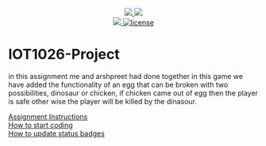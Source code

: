 <p align="center">
	<a href="https://github.com/simranjeetkaur2001/IOT1026-Project/actions/workflows/ci.yml">
    <img src="https://github.com/simranjeetkaur2001/IOT1026-Project/actions/workflows/ci.yml/badge.svg"/>
    </a>
	<a href="https://github.com/simranjeetkaur2001/IOT1026-Project/actions/workflows/formatting.yml">
    <img src="https://github.com/simranjeetkaur2001/IOT1026-Project/actions/workflows/formatting.yml/badge.svg"/>
	<br/>
    <a href="https://codecov.io/gh/simranjeetkaur2001/IOT1026-Project" > 
    <img src="https://codecov.io/gh/simranjeetkaur2001/IOT1026-Project/branch/main/graph/badge.svg?token=JS0857X5JD"/> 
	<img title="MIT License" alt="license" src="https://img.shields.io/badge/license-MIT-informational?style=flat-square">	
    </a>
</p>

# IOT1026-Project
in this assignment me and arshpreet had done together in this game we have added the functionality of an egg that can be broken with two possibilities, dinosaur or chicken, if chicken came out of egg then the player is safe other wise the player will be killed by the dinasour.

[Assignment Instructions](docs/instructions.md)  
[How to start coding](docs/how-to-use.md)  
[How to update status badges](docs/how-to-update-badges.md)
